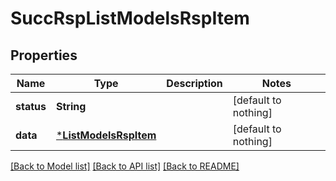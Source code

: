 # SuccRspListModelsRspItem


## Properties
Name | Type | Description | Notes
------------ | ------------- | ------------- | -------------
**status** | **String** |  | [default to nothing]
**data** | [***ListModelsRspItem**](ListModelsRspItem.md) |  | [default to nothing]


[[Back to Model list]](../README.md#models) [[Back to API list]](../README.md#api-endpoints) [[Back to README]](../README.md)


